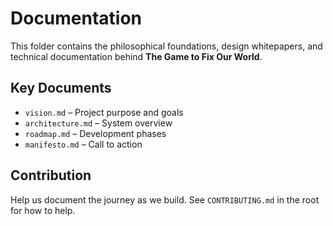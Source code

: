 # Documentation

This folder contains the philosophical foundations, design whitepapers, and technical documentation behind **The Game to Fix Our World**.

## Key Documents
- `vision.md` – Project purpose and goals
- `architecture.md` – System overview
- `roadmap.md` – Development phases
- `manifesto.md` – Call to action

## Contribution
Help us document the journey as we build. See `CONTRIBUTING.md` in the root for how to help.

